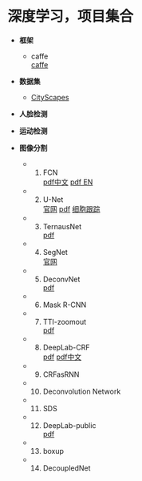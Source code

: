 # 深度学习，项目集合

- **框架**  
    - caffe  
[caffe](https://github.com/smartadpole/caffe)  

- **数据集**  
    - [CityScapes](https://www.cityscapes-dataset.com/downloads/)

-  **人脸检测**
    
- **运动检测**

- **图像分割**
    - 1. FCN  
    [pdf中文](https://www.cnblogs.com/xuanxufeng/p/6249834.html)
    [pdf EN](https://arxiv.org/abs/1411.4038)
    - 2. U-Net  
    [官网](https://lmb.informatik.uni-freiburg.de/people/ronneber/u-net/)
    [pdf](https://arxiv.org/abs/1505.04597)
    [细胞跟踪](http://www.celltrackingchallenge.net/)
    - 3. TernausNet  
    [pdf](https://arxiv.org/pdf/1801.05746.pdf)
    - 4. SegNet  
    [官网](http://mi.eng.cam.ac.uk/projects/segnet/)
    - 5. DeconvNet  
    [pdf](https://arxiv.org/abs/1505.04366)
    - 6. Mask R-CNN
    - 7. TTI-zoomout  
    [pdf](https://arxiv.org/abs/1412.0774)
    - 8. DeepLab-CRF  
    [pdf](https://arxiv.org/pdf/1606.00915.pdf)
    [pdf中文](http://blog.csdn.net/cicibabe/article/details/71173965?locationNum=12&fps=1)
    - 9. CRFasRNN  
    - 10. Deconvolution Network  
    - 11. SDS  
    - 12. DeepLab-public  
    [pdf](https://arxiv.org/abs/1502.02734)
    - 13. boxup  
    - 14. DecoupledNet  
